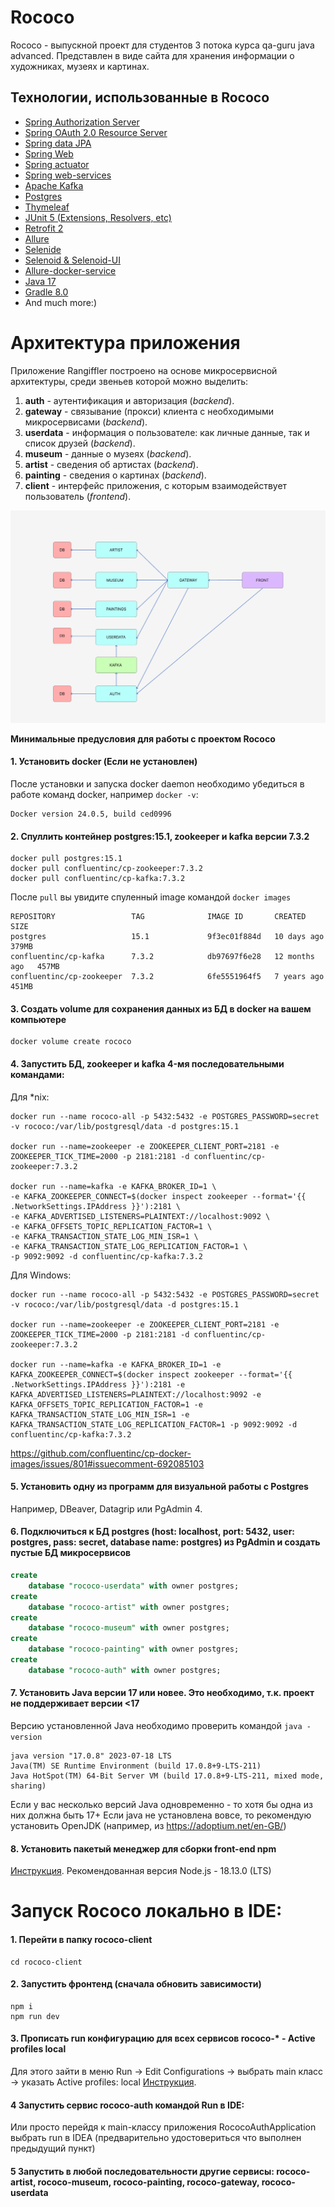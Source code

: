 # Rococo

Rococo - выпускной проект для студентов 3 потока курса qa-guru java advanced. Представлен в виде сайта для хранения информации о художниках, музеях и картинах.

## **Технологии, использованные в Rococo**

- [Spring Authorization Server](https://spring.io/projects/spring-authorization-server)
- [Spring OAuth 2.0 Resource Server](https://docs.spring.io/spring-security/reference/servlet/oauth2/resource-server/index.html)
- [Spring data JPA](https://spring.io/projects/spring-data-jpa)
- [Spring Web](https://docs.spring.io/spring-framework/docs/current/reference/html/web.html#spring-web)
- [Spring actuator](https://docs.spring.io/spring-boot/docs/current/reference/html/actuator.html)
- [Spring web-services](https://docs.spring.io/spring-ws/docs/current/reference/html/)
- [Apache Kafka](https://developer.confluent.io/quickstart/kafka-docker/)
- [Postgres](https://www.postgresql.org/about/)
- [Thymeleaf](https://www.thymeleaf.org/)
- [JUnit 5 (Extensions, Resolvers, etc)](https://junit.org/junit5/docs/current/user-guide/)
- [Retrofit 2](https://square.github.io/retrofit/)
- [Allure](https://docs.qameta.io/allure/)
- [Selenide](https://selenide.org/)
- [Selenoid & Selenoid-UI](https://aerokube.com/selenoid/latest/)
- [Allure-docker-service](https://github.com/fescobar/allure-docker-service)
- [Java 17](https://www.oracle.com/java/technologies/javase/jdk17-archive-downloads.html)
- [Gradle 8.0](https://docs.gradle.org/8.0/release-notes.html)
- And much more:)

# Архитектура приложения

Приложение Rangiffler построено на основе микросервисной архитектуры, среди звеньев которой можно выделить:
1. **auth** - аутентификация и авторизация (*backend*).
2. **gateway** - связывание (прокси) клиента с необходимыми микросервисами (*backend*).
3. **userdata** - информация о пользователе: как личные данные, так и список друзей (*backend*).
4. **museum** - данные о музеях (*backend*).
5. **artist** - сведения об артистах (*backend*).
6. **painting** - сведения о картинах (*backend*).
7. **client** - интерфейс приложения, с которым взаимодействует пользователь (*frontend*).

![Архитектура приложения](img/scheme.png)

**Минимальные предусловия для работы с проектом Rococo**


#### 1. Установить docker (Если не установлен)

После установки и запуска docker daemon необходимо убедиться в работе команд docker, например `docker -v`:

```posh
Docker version 24.0.5, build ced0996
```

#### 2. Спуллить контейнер postgres:15.1, zookeeper и kafka версии 7.3.2

```posh
docker pull postgres:15.1
docker pull confluentinc/cp-zookeeper:7.3.2
docker pull confluentinc/cp-kafka:7.3.2
```

После `pull` вы увидите спуленный image командой `docker images`

```posh
REPOSITORY                 TAG              IMAGE ID       CREATED         SIZE
postgres                   15.1             9f3ec01f884d   10 days ago     379MB
confluentinc/cp-kafka      7.3.2            db97697f6e28   12 months ago   457MB
confluentinc/cp-zookeeper  7.3.2            6fe5551964f5   7 years ago     451MB

```

#### 3. Создать volume для сохранения данных из БД в docker на вашем компьютере

```posh
docker volume create rococo
```

#### 4. Запустить БД, zookeeper и kafka 4-мя последовательными командами:

Для *nix:
```posh
docker run --name rococo-all -p 5432:5432 -e POSTGRES_PASSWORD=secret -v rococo:/var/lib/postgresql/data -d postgres:15.1

docker run --name=zookeeper -e ZOOKEEPER_CLIENT_PORT=2181 -e ZOOKEEPER_TICK_TIME=2000 -p 2181:2181 -d confluentinc/cp-zookeeper:7.3.2

docker run --name=kafka -e KAFKA_BROKER_ID=1 \
-e KAFKA_ZOOKEEPER_CONNECT=$(docker inspect zookeeper --format='{{ .NetworkSettings.IPAddress }}'):2181 \
-e KAFKA_ADVERTISED_LISTENERS=PLAINTEXT://localhost:9092 \
-e KAFKA_OFFSETS_TOPIC_REPLICATION_FACTOR=1 \
-e KAFKA_TRANSACTION_STATE_LOG_MIN_ISR=1 \
-e KAFKA_TRANSACTION_STATE_LOG_REPLICATION_FACTOR=1 \
-p 9092:9092 -d confluentinc/cp-kafka:7.3.2
```
Для Windows:
```posh
docker run --name rococo-all -p 5432:5432 -e POSTGRES_PASSWORD=secret -v rococo:/var/lib/postgresql/data -d postgres:15.1

docker run --name=zookeeper -e ZOOKEEPER_CLIENT_PORT=2181 -e ZOOKEEPER_TICK_TIME=2000 -p 2181:2181 -d confluentinc/cp-zookeeper:7.3.2

docker run --name=kafka -e KAFKA_BROKER_ID=1 -e KAFKA_ZOOKEEPER_CONNECT=$(docker inspect zookeeper --format='{{ .NetworkSettings.IPAddress }}'):2181 -e KAFKA_ADVERTISED_LISTENERS=PLAINTEXT://localhost:9092 -e KAFKA_OFFSETS_TOPIC_REPLICATION_FACTOR=1 -e KAFKA_TRANSACTION_STATE_LOG_MIN_ISR=1 -e KAFKA_TRANSACTION_STATE_LOG_REPLICATION_FACTOR=1 -p 9092:9092 -d confluentinc/cp-kafka:7.3.2
```

https://github.com/confluentinc/cp-docker-images/issues/801#issuecomment-692085103

#### 5. Установить одну из программ для визуальной работы с Postgres

Например, DBeaver, Datagrip или PgAdmin 4.

#### 6. Подключиться к БД postgres (host: localhost, port: 5432, user: postgres, pass: secret, database name: postgres) из PgAdmin и создать пустые БД микросервисов

```sql
create
    database "rococo-userdata" with owner postgres;
create
    database "rococo-artist" with owner postgres;
create
    database "rococo-museum" with owner postgres;
create
    database "rococo-painting" with owner postgres;
create
    database "rococo-auth" with owner postgres;
```

#### 7. Установить Java версии 17 или новее. Это необходимо, т.к. проект не поддерживает версии <17

Версию установленной Java необходимо проверить командой `java -version`

```posh
java version "17.0.8" 2023-07-18 LTS
Java(TM) SE Runtime Environment (build 17.0.8+9-LTS-211)
Java HotSpot(TM) 64-Bit Server VM (build 17.0.8+9-LTS-211, mixed mode, sharing)
```

Если у вас несколько версий Java одновременно - то хотя бы одна из них должна быть 17+
Если java не установлена вовсе, то рекомендую установить OpenJDK (например, из https://adoptium.net/en-GB/)

#### 8. Установить пакетый менеджер для сборки front-end npm

[Инструкция](https://docs.npmjs.com/downloading-and-installing-node-js-and-npm).
Рекомендованная версия Node.js - 18.13.0 (LTS)

# Запуск Rococo локально в IDE:

#### 1. Перейти в папку rococo-client

```posh
cd rococo-client
```

#### 2. Запустить фронтенд (сначала обновить зависимости)

```posh
npm i
npm run dev
```

#### 3. Прописать run конфигурацию для всех сервисов rococo-* - Active profiles local

Для этого зайти в меню Run -> Edit Configurations -> выбрать main класс -> указать Active profiles: local
[Инструкция](https://stackoverflow.com/questions/39738901/how-do-i-activate-a-spring-boot-profile-when-running-from-intellij).

#### 4 Запустить сервис rococo-auth командой Run в IDE:

Или просто перейдя к main-классу приложения RococoAuthApplication выбрать run в IDEA (предварительно удостовериться что
выполнен предыдущий пункт)

#### 5  Запустить в любой последовательности другие сервисы: rococo-artist, rococo-museum, rococo-painting, rococo-gateway, rococo-userdata